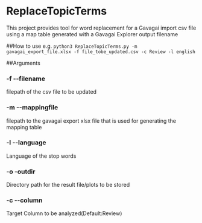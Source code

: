 # ReplaceTopicTerms

This project provides tool for word replacement for a Gavagai import csv file
using a map table generated with a Gavagai Explorer output filename

##How to use
e.g. `python3 ReplaceTopicTerms.py -m gavagai_export_file.xlsx -f file_tobe_updated.csv -c Review -l english`

##Arguments
### -f --filename
filepath of the csv file to be updated
### -m --mappingfile
filepath to the gavagai export xlsx file that is used for generating
the mapping table
### -l --language
Language of the stop words
### -o -outdir
Directory path for the result file/plots to be stored
### -c --column
Target Column to be analyzed(Default:Review)